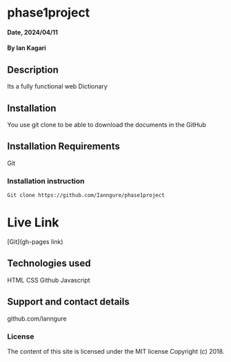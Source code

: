 # phase1project
#### Date, 2024/04/11

#### By Ian Kagari 

## Description
Its a fully functional web Dictionary

## Installation
You use git clone to be able to download the documents in the GitHub

## Installation Requirements
Git

### Installation instruction
```
Git clone https://github.com/Ianngure/phase1project

```

# Live Link
[Git](gh-pages link)

## Technologies used
HTML
CSS
Github
Javascript

## Support and contact details
github.com/Ianngure

### License
The content of this site is licensed under the MIT license
Copyright (c) 2018.

